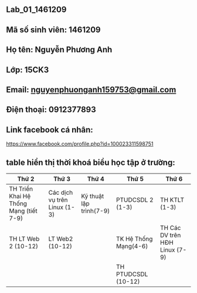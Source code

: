 ## Lab_01_1461209
## Mã số sinh viên: 1461209
## Họ tên: Nguyễn Phương Anh
## Lớp: 15CK3
## Email: nguyenphuonganh159753@gmail.com
## Điện thoại: 0912377893
## Link facebook cá nhân: 
https://www.facebook.com/profile.php?id=100023311598751
## table hiển thị thời khoá biểu học tập ở trường:
|Thứ 2| Thứ 3|Thứ 4|Thứ 5|Thứ 6|
|-----|------|-----|-----|-----|
|TH Triển Khai Hệ Thống Mạng (tiết 7-9)|Các dịch vụ trên Linux (1-3)|Kỹ thuật lập trình(7-9)|PTUDCSDL 2 (1-3)|TH KTLT (1-3)|
|TH LT Web 2 (10-12)| LT Web2 (10-12)||TK Hệ Thống Mạng(4-6)|TH Các DV trên HĐH Linux (7-9)|
||||TH PTUDCSDL (10-12)||
